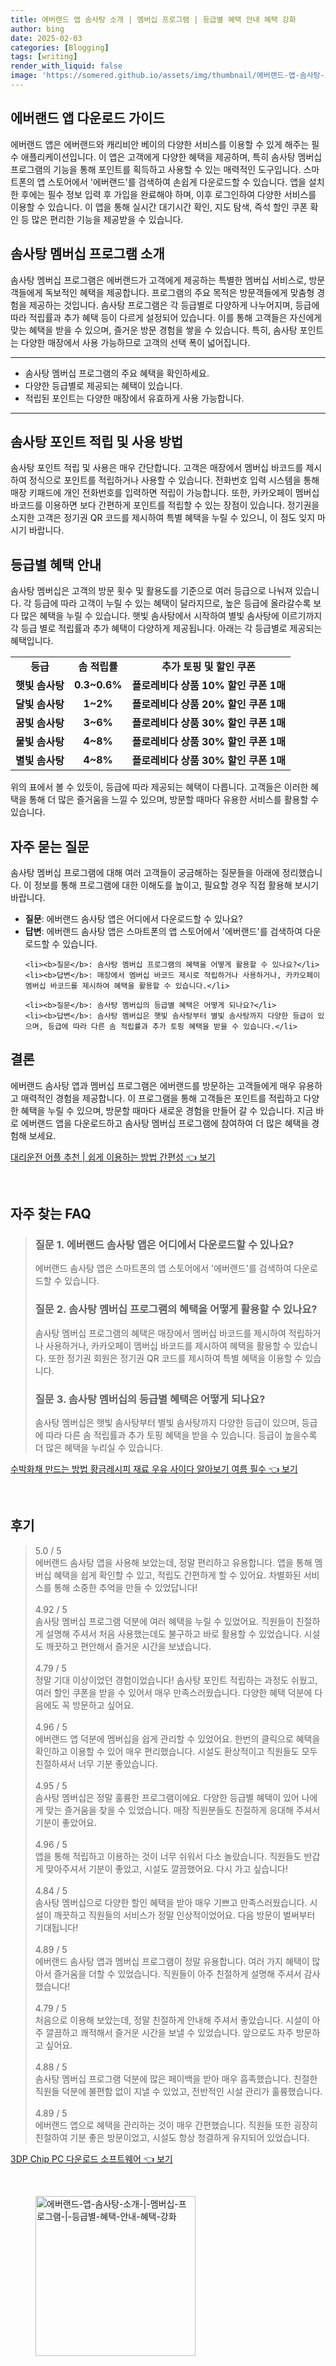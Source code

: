 ```yaml
---
title: 에버랜드 앱 솜사탕 소개 | 멤버십 프로그램 | 등급별 혜택 안내 혜택 강화
author: bing
date: 2025-02-03
categories: [Blogging]
tags: [writing]
render_with_liquid: false
image: 'https://somered.github.io/assets/img/thumbnail/에버랜드-앱-솜사탕-소개-|-멤버십-프로그램-|-등급별-혜택-안내-혜택-강화.webp'
---
```



<h2 id='에버랜드_앱_다운로드_가이드'>에버랜드 앱 다운로드 가이드</h2>

<p>에버랜드 앱은 에버랜드와 캐리비안 베이의 다양한 서비스를 이용할 수 있게 해주는 필수 애플리케이션입니다. 이 앱은 고객에게 다양한 혜택을 제공하며, 특히 솜사탕 멤버십 프로그램의 기능을 통해 포인트를 획득하고 사용할 수 있는 매력적인 도구입니다. 스마트폰의 앱 스토어에서 '에버랜드'를 검색하여 손쉽게 다운로드할 수 있습니다. 앱을 설치한 후에는 필수 정보 입력 후 가입을 완료해야 하며, 이후 로그인하여 다양한 서비스를 이용할 수 있습니다. 이 앱을 통해 실시간 대기시간 확인, 지도 탐색, 즉석 할인 쿠폰 확인 등 많은 편리한 기능을 제공받을 수 있습니다.</p>

<h2 id='솜사탕_멤버십_프로그램_소개'>솜사탕 멤버십 프로그램 소개</h2>

<p>솜사탕 멤버십 프로그램은 에버랜드가 고객에게 제공하는 특별한 멤버십 서비스로, 방문객들에게 독보적인 혜택을 제공합니다. 프로그램의 주요 목적은 방문객들에게 맞춤형 경험을 제공하는 것입니다. 솜사탕 프로그램은 각 등급별로 다양하게 나누어지며, 등급에 따라 적립률과 추가 혜택 등이 다르게 설정되어 있습니다. 이를 통해 고객들은 자신에게 맞는 혜택을 받을 수 있으며, 즐거운 방문 경험을 쌓을 수 있습니다. 특히, 솜사탕 포인트는 다양한 매장에서 사용 가능하므로 고객의 선택 폭이 넓어집니다.</p>

<hr />

<ul>
    <li>솜사탕 멤버십 프로그램의 주요 혜택을 확인하세요.</li>
    <li>다양한 등급별로 제공되는 혜택이 있습니다.</li>
    <li>적립된 포인트는 다양한 매장에서 유효하게 사용 가능합니다.</li>
</ul>

<hr />

<h2 id='솜사탕_포인트_적립_및_사용_방법'>솜사탕 포인트 적립 및 사용 방법</h2>

<p>솜사탕 포인트 적립 및 사용은 매우 간단합니다. 고객은 매장에서 멤버십 바코드를 제시하여 정식으로 포인트를 적립하거나 사용할 수 있습니다. 전화번호 입력 시스템을 통해 매장 키패드에 개인 전화번호를 입력하면 적립이 가능합니다. 또한, 카카오페이 멤버십 바코드를 이용하면 보다 간편하게 포인트를 적립할 수 있는 장점이 있습니다. 정기권을 소지한 고객은 정기권 QR 코드를 제시하여 특별 혜택을 누릴 수 있으니, 이 점도 잊지 마시기 바랍니다.</p>

<h2 id='등급별_혜택_안내'>등급별 혜택 안내</h2>

<p>솜사탕 멤버십은 고객의 방문 횟수 및 활용도를 기준으로 여러 등급으로 나눠져 있습니다. 각 등급에 따라 고객이 누릴 수 있는 혜택이 달라지므로, 높은 등급에 올라갈수록 보다 많은 혜택을 누릴 수 있습니다. 햇빛 솜사탕에서 시작하여 별빛 솜사탕에 이르기까지 각 등급 별로 적립률과 추가 혜택이 다양하게 제공됩니다. 아래는 각 등급별로 제공되는 혜택입니다.</p>

<table>
    <tr>
        <td style="text-align: center; height: 17px;"><b>등급</b></td>
        <td style="text-align: center; height: 17px;"><b>솜 적립률</b></td>
        <td style="text-align: center; height: 17px;"><b>추가 토핑 및 할인 쿠폰</b></td>
    </tr>
    <tr>
        <td style="text-align: center; height: 17px;"><b>햇빛 솜사탕</b></td>
        <td style="text-align: center; height: 17px;"><b>0.3~0.6%</b></td>
        <td style="text-align: center; height: 17px;"><b>플로레비다 상품 10% 할인 쿠폰 1매</b></td>
    </tr>
    <tr>
        <td style="text-align: center; height: 17px;"><b>달빛 솜사탕</b></td>
        <td style="text-align: center; height: 17px;"><b>1~2%</b></td>
        <td style="text-align: center; height: 17px;"><b>플로레비다 상품 20% 할인 쿠폰 1매</b></td>
    </tr>
    <tr>
        <td style="text-align: center; height: 17px;"><b>꿈빛 솜사탕</b></td>
        <td style="text-align: center; height: 17px;"><b>3~6%</b></td>
        <td style="text-align: center; height: 17px;"><b>플로레비다 상품 30% 할인 쿠폰 1매</b></td>
    </tr>
    <tr>
        <td style="text-align: center; height: 17px;"><b>물빛 솜사탕</b></td>
        <td style="text-align: center; height: 17px;"><b>4~8%</b></td>
        <td style="text-align: center; height: 17px;"><b>플로레비다 상품 30% 할인 쿠폰 1매</b></td>
    </tr>
    <tr>
        <td style="text-align: center; height: 17px;"><b>별빛 솜사탕</b></td>
        <td style="text-align: center; height: 17px;"><b>4~8%</b></td>
        <td style="text-align: center; height: 17px;"><b>플로레비다 상품 30% 할인 쿠폰 1매</b></td>
    </tr>
</table>

<p>위의 표에서 볼 수 있듯이, 등급에 따라 제공되는 혜택이 다릅니다. 고객들은 이러한 혜택을 통해 더 많은 즐거움을 느낄 수 있으며, 방문할 때마다 유용한 서비스를 활용할 수 있습니다.</p>

<h2 id='자주_묻는_질문'>자주 묻는 질문</h2>

<p>솜사탕 멤버십 프로그램에 대해 여러 고객들이 궁금해하는 질문들을 아래에 정리했습니다. 이 정보를 통해 프로그램에 대한 이해도를 높이고, 필요할 경우 직접 활용해 보시기 바랍니다.</p>

<ul>
    <li><b>질문</b>: 에버랜드 솜사탕 앱은 어디에서 다운로드할 수 있나요?</li>
    <li><b>답변</b>: 에버랜드 솜사탕 앱은 스마트폰의 앱 스토어에서 '에버랜드'를 검색하여 다운로드할 수 있습니다.</li>

    <li><b>질문</b>: 솜사탕 멤버십 프로그램의 혜택을 어떻게 활용할 수 있나요?</li>
    <li><b>답변</b>: 매장에서 멤버십 바코드 제시로 적립하거나 사용하거나, 카카오페이 멤버십 바코드를 제시하여 혜택을 활용할 수 있습니다.</li>

    <li><b>질문</b>: 솜사탕 멤버십의 등급별 혜택은 어떻게 되나요?</li>
    <li><b>답변</b>: 솜사탕 멤버십은 햇빛 솜사탕부터 별빛 솜사탕까지 다양한 등급이 있으며, 등급에 따라 다른 솜 적립률과 추가 토핑 혜택을 받을 수 있습니다.</li>
</ul>

<h2 id='결론'>결론</h2>

<p>에버랜드 솜사탕 앱과 멤버십 프로그램은 에버랜드를 방문하는 고객들에게 매우 유용하고 매력적인 경험을 제공합니다. 이 프로그램을 통해 고객들은 포인트를 적립하고 다양한 혜택을 누릴 수 있으며, 방문할 때마다 새로운 경험을 만들어 갈 수 있습니다. 지금 바로 에버랜드 앱을 다운로드하고 솜사탕 멤버십 프로그램에 참여하여 더 많은 혜택을 경험해 보세요.</p>


<p><a class="click-button" title="대리운전 어플 추천 | 쉽게 이용하는 방법 간편성" href="https://somered.github.io/posts/%EB%8C%80%EB%A6%AC%EC%9A%B4%EC%A0%84-%EC%96%B4%ED%94%8C-%EC%B6%94%EC%B2%9C-%EC%89%BD%EA%B2%8C-%EC%9D%B4%EC%9A%A9%ED%95%98%EB%8A%94-%EB%B0%A9%EB%B2%95-%EA%B0%84%ED%8E%B8%EC%84%B1/" rel="dofollow">대리운전 어플 추천 | 쉽게 이용하는 방법 간편성 👈 보기</a></p><br>
<h2 id='자주_찾는_FAQ'>자주 찾는 FAQ</h2>
<div itemscope="" itemtype="https://schema.org/FAQPage"> 
<blockquote> 
<div itemscope="" itemprop="mainEntity" itemtype="https://schema.org/Question"> 
<h3 itemprop="name">질문 1. 에버랜드 솜사탕 앱은 어디에서 다운로드할 수 있나요?</h3> 
<div itemscope="" itemprop="acceptedAnswer" itemtype="https://schema.org/Answer"> 
<span itemprop="text"> 
<p>에버랜드 솜사탕 앱은 스마트폰의 앱 스토어에서 '에버랜드'를 검색하여 다운로드할 수 있습니다.</p> 
</span> 
</div> 
</div> 

<div itemscope="" itemprop="mainEntity" itemtype="https://schema.org/Question"> 
<h3 itemprop="name">질문 2. 솜사탕 멤버십 프로그램의 혜택을 어떻게 활용할 수 있나요?</h3> 
<div itemscope="" itemprop="acceptedAnswer" itemtype="https://schema.org/Answer"> 
<span itemprop="text"> 
<p>솜사탕 멤버십 프로그램의 혜택은 매장에서 멤버십 바코드를 제시하여 적립하거나 사용하거나, 카카오페이 멤버십 바코드를 제시하여 혜택을 활용할 수 있습니다. 또한 정기권 회원은 정기권 QR 코드를 제시하여 특별 혜택을 이용할 수 있습니다.</p> 
</span> 
</div> 
</div> 

<div itemscope="" itemprop="mainEntity" itemtype="https://schema.org/Question"> 
<h3 itemprop="name">질문 3. 솜사탕 멤버십의 등급별 혜택은 어떻게 되나요?</h3> 
<div itemscope="" itemprop="acceptedAnswer" itemtype="https://schema.org/Answer"> 
<span itemprop="text"> 
<p>솜사탕 멤버십은 햇빛 솜사탕부터 별빛 솜사탕까지 다양한 등급이 있으며, 등급에 따라 다른 솜 적립률과 추가 토핑 혜택을 받을 수 있습니다. 등급이 높을수록 더 많은 혜택을 누리실 수 있습니다.</p> 
</span> 
</div> 
</div> 

</blockquote> 
</div>
<p><a class="click-button" title="수박화채 만드는 방법 황금레시피 재료 우유 사이다 알아보기 여름 필수" href="https://somered.github.io/posts/%EC%88%98%EB%B0%95%ED%99%94%EC%B1%84-%EB%A7%8C%EB%93%9C%EB%8A%94-%EB%B0%A9%EB%B2%95-%ED%99%A9%EA%B8%88%EB%A0%88%EC%8B%9C%ED%94%BC-%EC%9E%AC%EB%A3%8C-%EC%9A%B0%EC%9C%A0-%EC%82%AC%EC%9D%B4%EB%8B%A4-%EC%95%8C%EC%95%84%EB%B3%B4%EA%B8%B0-%EC%97%AC%EB%A6%84-%ED%95%84%EC%88%98/" rel="dofollow">수박화채 만드는 방법 황금레시피 재료 우유 사이다 알아보기 여름 필수 👈 보기</a></p><br>
<h2 id='후기'>후기</h2>
<div itemscope itemtype="https://schema.org/Product">
  <blockquote>
  <div itemprop="review" itemscope itemtype="https://schema.org/Review">
      <div itemprop="reviewRating" itemscope itemtype="https://schema.org/Rating"> <span itemprop="ratingValue">5.0</span> / <span itemprop="bestRating">5</span> </div>
      <span itemprop="reviewBody">에버랜드 솜사탕 앱을 사용해 보았는데, 정말 편리하고 유용합니다. 앱을 통해 멤버십 혜택을 쉽게 확인할 수 있고, 적립도 간편하게 할 수 있어요. 차별화된 서비스를 통해 소중한 추억을 만들 수 있었답니다!</span>
  </div>
  <br>
  <div itemprop="review" itemscope itemtype="https://schema.org/Review">
      <div itemprop="reviewRating" itemscope itemtype="https://schema.org/Rating"> <span itemprop="ratingValue">4.92</span> / <span itemprop="bestRating">5</span> </div>
      <span itemprop="reviewBody">솜사탕 멤버십 프로그램 덕분에 여러 혜택을 누릴 수 있었어요. 직원들이 친절하게 설명해 주셔서 처음 사용했는데도 불구하고 바로 활용할 수 있었습니다. 시설도 깨끗하고 편안해서 즐거운 시간을 보냈습니다.</span>
  </div>
  <br>
  <div itemprop="review" itemscope itemtype="https://schema.org/Review">
      <div itemprop="reviewRating" itemscope itemtype="https://schema.org/Rating"> <span itemprop="ratingValue">4.79</span> / <span itemprop="bestRating">5</span> </div>
      <span itemprop="reviewBody">정말 기대 이상이었던 경험이었습니다! 솜사탕 포인트 적립하는 과정도 쉬웠고, 여러 할인 쿠폰을 받을 수 있어서 매우 만족스러웠습니다. 다양한 혜택 덕분에 다음에도 꼭 방문하고 싶어요.</span>
  </div>
  <br>
  <div itemprop="review" itemscope itemtype="https://schema.org/Review">
      <div itemprop="reviewRating" itemscope itemtype="https://schema.org/Rating"> <span itemprop="ratingValue">4.96</span> / <span itemprop="bestRating">5</span> </div>
      <span itemprop="reviewBody">에버랜드 앱 덕분에 멤버십을 쉽게 관리할 수 있었어요. 한번의 클릭으로 혜택을 확인하고 이용할 수 있어 매우 편리했습니다. 시설도 환상적이고 직원들도 모두 친절하셔서 너무 기분 좋았습니다.</span>
  </div>
  <br>
  <div itemprop="review" itemscope itemtype="https://schema.org/Review">
      <div itemprop="reviewRating" itemscope itemtype="https://schema.org/Rating"> <span itemprop="ratingValue">4.95</span> / <span itemprop="bestRating">5</span> </div>
      <span itemprop="reviewBody">솜사탕 멤버십은 정말 훌륭한 프로그램이에요. 다양한 등급별 혜택이 있어 나에게 맞는 즐거움을 찾을 수 있었습니다. 매장 직원분들도 친절하게 응대해 주셔서 기분이 좋았어요.</span>
  </div>
  <br>
  <div itemprop="review" itemscope itemtype="https://schema.org/Review">
      <div itemprop="reviewRating" itemscope itemtype="https://schema.org/Rating"> <span itemprop="ratingValue">4.96</span> / <span itemprop="bestRating">5</span> </div>
      <span itemprop="reviewBody">앱을 통해 적립하고 이용하는 것이 너무 쉬워서 다소 놀랐습니다. 직원들도 반갑게 맞아주셔서 기분이 좋았고, 시설도 깔끔했어요. 다시 가고 싶습니다!</span>
  </div>
  <br>
  <div itemprop="review" itemscope itemtype="https://schema.org/Review">
      <div itemprop="reviewRating" itemscope itemtype="https://schema.org/Rating"> <span itemprop="ratingValue">4.84</span> / <span itemprop="bestRating">5</span> </div>
      <span itemprop="reviewBody">솜사탕 멤버십으로 다양한 할인 혜택을 받아 매우 기쁘고 만족스러웠습니다. 시설이 깨끗하고 직원들의 서비스가 정말 인상적이었어요. 다음 방문이 벌써부터 기대됩니다!</span>
  </div>
  <br>
  <div itemprop="review" itemscope itemtype="https://schema.org/Review">
      <div itemprop="reviewRating" itemscope itemtype="https://schema.org/Rating"> <span itemprop="ratingValue">4.89</span> / <span itemprop="bestRating">5</span> </div>
      <span itemprop="reviewBody">에버랜드 솜사탕 앱과 멤버십 프로그램이 정말 유용합니다. 여러 가지 혜택이 많아서 즐거움을 더할 수 있었습니다. 직원들이 아주 친절하게 설명해 주셔서 감사했습니다!</span>
  </div>
  <br>
  <div itemprop="review" itemscope itemtype="https://schema.org/Review">
      <div itemprop="reviewRating" itemscope itemtype="https://schema.org/Rating"> <span itemprop="ratingValue">4.79</span> / <span itemprop="bestRating">5</span> </div>
      <span itemprop="reviewBody">처음으로 이용해 보았는데, 정말 친절하게 안내해 주셔서 좋았습니다. 시설이 아주 깔끔하고 쾌적해서 즐거운 시간을 보낼 수 있었습니다. 앞으로도 자주 방문하고 싶어요.</span>
  </div>
  <br>
  <div itemprop="review" itemscope itemtype="https://schema.org/Review">
      <div itemprop="reviewRating" itemscope itemtype="https://schema.org/Rating"> <span itemprop="ratingValue">4.88</span> / <span itemprop="bestRating">5</span> </div>
      <span itemprop="reviewBody">솜사탕 멤버십 프로그램 덕분에 많은 페이백을 받아 매우 흡족했습니다. 친절한 직원들 덕분에 불편함 없이 지낼 수 있었고, 전반적인 시설 관리가 훌륭했습니다.</span>
  </div>
  <br>
  <div itemprop="review" itemscope itemtype="https://schema.org/Review">
      <div itemprop="reviewRating" itemscope itemtype="https://schema.org/Rating"> <span itemprop="ratingValue">4.89</span> / <span itemprop="bestRating">5</span> </div>
      <span itemprop="reviewBody">에버랜드 앱으로 혜택을 관리하는 것이 매우 간편했습니다. 직원들 또한 굉장히 친절하여 기분 좋은 방문이었고, 시설도 항상 청결하게 유지되어 있었습니다.</span>
  </div>
  </blockquote>
</div>
<p><a class="click-button" title="3DP Chip PC 다운로드 소프트웨어" href="https://somered.github.io/posts/3DP-Chip-PC-%EB%8B%A4%EC%9A%B4%EB%A1%9C%EB%93%9C-%EC%86%8C%ED%94%84%ED%8A%B8%EC%9B%A8%EC%96%B4/" rel="dofollow">3DP Chip PC 다운로드 소프트웨어 👈 보기</a></p><br>
<figure class="image"><img src="https://somered.github.io/assets/img/thumbnail/에버랜드-앱-솜사탕-소개-|-멤버십-프로그램-|-등급별-혜택-안내-혜택-강화.webp" alt="에버랜드-앱-솜사탕-소개-|-멤버십-프로그램-|-등급별-혜택-안내-혜택-강화" width="256" height="256"></figure>